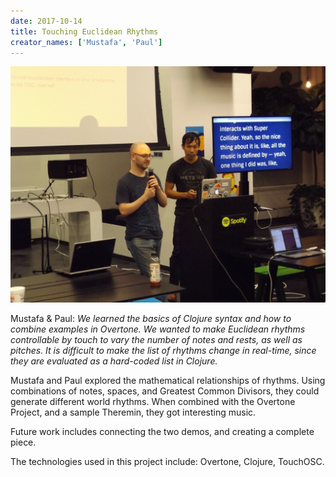 ```yaml
---
date: 2017-10-14
title: Touching Euclidean Rhythms
creator_names: ['Mustafa', 'Paul']
---
```

![Mustafa and Paul demo their two apps. One speaks into the microphone as the other controls the computer, after having explained his part. ](/assets/events/20171014/DSCF9014.jpg)

Mustafa & Paul: *We learned the basics of Clojure syntax and how to combine examples in Overtone. We wanted to make Euclidean rhythms controllable by touch to vary the number of notes and rests, as well as pitches. It is difficult to make the list of rhythms change in real-time, since they are evaluated as a hard-coded list in Clojure.*

Mustafa and Paul explored the mathematical relationships of rhythms. Using combinations of notes, spaces, and Greatest Common Divisors, they could generate different world rhythms. When combined with the Overtone Project, and a sample Theremin, they got interesting music.

Future work includes connecting the two demos, and creating a complete piece.

The technologies used in this project include:
Overtone, Clojure, TouchOSC.
